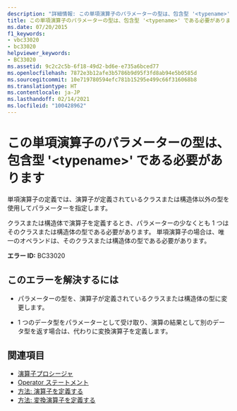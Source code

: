 ```yaml
---
description: "詳細情報: この単項演算子のパラメーターの型は、包含型 '<typename>' である必要があります"
title: この単項演算子のパラメーターの型は、包含型 '<typename>' である必要があります
ms.date: 07/20/2015
f1_keywords:
- vbc33020
- bc33020
helpviewer_keywords:
- BC33020
ms.assetid: 9c2c2c5b-6f18-49d2-bd6e-e735a6bced77
ms.openlocfilehash: 7872e3b12afe3b5786b9d95f3fd8ab94e5b0585d
ms.sourcegitcommit: 10e719780594efc781b15295e499c66f316068b8
ms.translationtype: HT
ms.contentlocale: ja-JP
ms.lasthandoff: 02/14/2021
ms.locfileid: "100428962"
---
```

# <a name="parameter-type-of-this-unary-operator-must-be-the-containing-type-typename"></a>この単項演算子のパラメーターの型は、包含型 '\<typename>' である必要があります

単項演算子の定義では、演算子が定義されているクラスまたは構造体以外の型を使用してパラメーターを指定します。  
  
 クラスまたは構造体で演算子を定義するとき、パラメーターの少なくとも 1 つはそのクラスまたは構造体の型である必要があります。 単項演算子の場合は、唯一のオペランドは、そのクラスまたは構造体の型である必要があります。  
  
 **エラー ID:** BC33020  
  
## <a name="to-correct-this-error"></a>このエラーを解決するには  
  
- パラメーターの型を、演算子が定義されているクラスまたは構造体の型に変更します。  
  
- 1 つのデータ型をパラメーターとして受け取り、演算の結果として別のデータ型を返す場合は、代わりに変換演算子を定義します。  
  
## <a name="see-also"></a>関連項目

- [演算子プロシージャ](../programming-guide/language-features/procedures/operator-procedures.md)
- [Operator ステートメント](../language-reference/statements/operator-statement.md)
- [方法: 演算子を定義する](../programming-guide/language-features/procedures/how-to-define-an-operator.md)
- [方法: 変換演算子を定義する](../programming-guide/language-features/procedures/how-to-define-a-conversion-operator.md)

